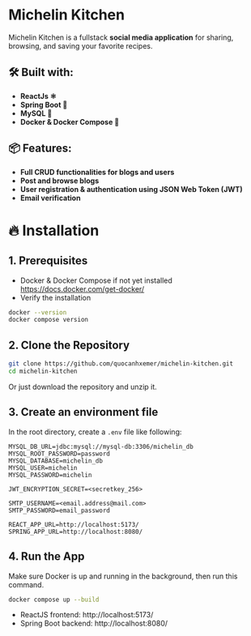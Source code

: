 # Michelin Kitchen 

Michelin Kitchen is a fullstack **social media application** for sharing, browsing, and saving your favorite recipes.

## 🛠️ Built with:
- **ReactJs ⚛️** 
- **Spring Boot 🌿** 
- **MySQL 🐬**
- **Docker & Docker Compose 🐳**

## 📦 Features:
- **Full CRUD functionalities for blogs and users**
- **Post and browse blogs** 
- **User registration & authentication using JSON Web Token (JWT)** 
- **Email verification**

# 🔥 Installation 

## 1. Prerequisites
- Docker & Docker Compose if not yet installed
https://docs.docker.com/get-docker/
- Verify the installation
```bash
docker --version
docker compose version
```

## 2. Clone the Repository
```bash
git clone https://github.com/quocanhxemer/michelin-kitchen.git
cd michelin-kitchen
```
Or just download the repository and unzip it.

## 3. Create an environment file
In the root directory, create a `.env` file like following:
```env
MYSQL_DB_URL=jdbc:mysql://mysql-db:3306/michelin_db
MYSQL_ROOT_PASSWORD=password
MYSQL_DATABASE=michelin_db
MYSQL_USER=michelin
MYSQL_PASSWORD=michelin

JWT_ENCRYPTION_SECRET=<secretkey_256>

SMTP_USERNAME=<email.address@mail.com>
SMTP_PASSWORD=email_password

REACT_APP_URL=http://localhost:5173/
SPRING_APP_URL=http://localhost:8080/
```

## 4. Run the App
Make sure Docker is up and running in the background, then run this command.
```bash
docker compose up --build
```
- ReactJS frontend: http://localhost:5173/ 
- Spring Boot backend: http://localhost:8080/ 

